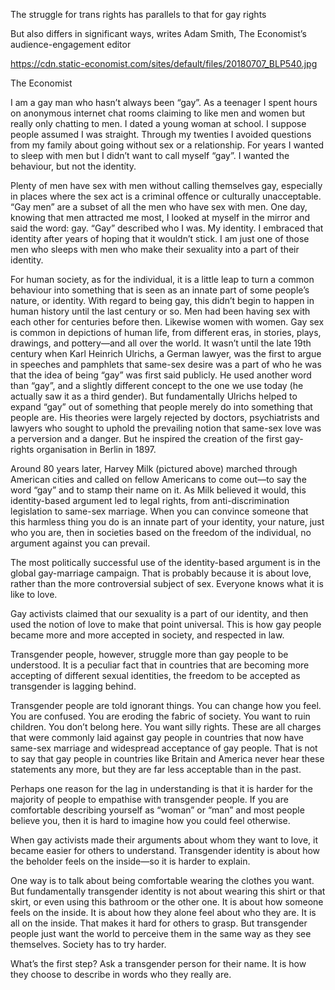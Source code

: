 The struggle for trans rights has parallels to that for gay rights

But also differs in significant ways, writes Adam Smith, The Economist’s audience-engagement editor

https://cdn.static-economist.com/sites/default/files/20180707_BLP540.jpg

The Economist

I am a gay man who hasn’t always been “gay”. As a teenager I spent hours on anonymous internet chat rooms claiming to like men and women but really only chatting to men. I dated a young woman at school. I suppose people assumed I was straight. Through my twenties I avoided questions from my family about going without sex or a relationship. For years I wanted to sleep with men but I didn’t want to call myself “gay”. I wanted the behaviour, but not the identity. 

Plenty of men have sex with men without calling themselves gay, especially in places where the sex act is a criminal offence or culturally unacceptable. “Gay men” are a subset of all the men who have sex with men. One day, knowing that men attracted me most, I looked at myself in the mirror and said the word: gay. “Gay” described who I was. My identity. I embraced that identity after years of hoping that it wouldn’t stick. I am just one of those men who sleeps with men who make their sexuality into a part of their identity. 

For human society, as for the individual, it is a little leap to turn a common behaviour into something that is seen as an innate part of some people’s nature, or identity. With regard to being gay, this didn’t begin to happen in human history until the last century or so. Men had been having sex with each other for centuries before then. Likewise women with women. Gay sex is common in depictions of human life, from different eras, in stories, plays, drawings, and pottery—and all over the world. It wasn’t until the late 19th century when Karl Heinrich Ulrichs, a German lawyer, was the first to argue in speeches and pamphlets that same-sex desire was a part of who he was that the idea of being “gay” was first said publicly. He used another word than “gay”, and a slightly different concept to the one we use today (he actually saw it as a third gender). But fundamentally Ulrichs helped to expand “gay” out of something that people merely do into something that people are. His theories were largely rejected by doctors, psychiatrists and lawyers who sought to uphold the prevailing notion that same-sex love was a perversion and a danger. But he inspired the creation of the first gay-rights organisation in Berlin in 1897.

Around 80 years later, Harvey Milk (pictured above) marched through American cities and called on fellow Americans to come out—to say the word “gay” and to stamp their name on it. As Milk believed it would, this identity-based argument led to legal rights, from anti-discrimination legislation to same-sex marriage. When you can convince someone that this harmless thing you do is an innate part of your identity, your nature, just who you are, then in societies based on the freedom of the individual, no argument against you can prevail.

The most politically successful use of the identity-based argument is in the global gay-marriage campaign. That is probably because it is about love, rather than the more controversial subject of sex. Everyone knows what it is like to love. 

Gay activists claimed that our sexuality is a part of our identity, and then used the notion of love to make that point universal. This is how gay people became more and more accepted in society, and respected in law.

Transgender people, however, struggle more than gay people to be understood. It is a peculiar fact that in countries that are becoming more accepting of different sexual identities, the freedom to be accepted as transgender is lagging behind.

Transgender people are told ignorant things. You can change how you feel. You are confused. You are eroding the fabric of society. You want to ruin children. You don’t belong here. You want silly rights. These are all charges that were commonly laid against gay people in countries that now have same-sex marriage and widespread acceptance of gay people. That is not to say that gay people in countries like Britain and America never hear these statements any more, but they are far less acceptable than in the past.

Perhaps one reason for the lag in understanding is that it is harder for the majority of people to empathise with transgender people. If you are comfortable describing yourself as “woman” or “man” and most people believe you, then it is hard to imagine how you could feel otherwise. 

When gay activists made their arguments about whom they want to love, it became easier for others to understand. Transgender identity is about how the beholder feels on the inside—so it is harder to explain.

One way is to talk about being comfortable wearing the clothes you want. But fundamentally transgender identity is not about wearing this shirt or that skirt, or even using this bathroom or the other one. It is about how someone feels on the inside. It is about how they alone feel about who they are. It is all on the inside. That makes it hard for others to grasp. But transgender people just want the world to perceive them in the same way as they see themselves. Society has to try harder.

What’s the first step? Ask a transgender person for their name. It is how they choose to describe in words who they really are.